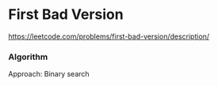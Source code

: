 # First Bad Version

https://leetcode.com/problems/first-bad-version/description/

### Algorithm
Approach: Binary search